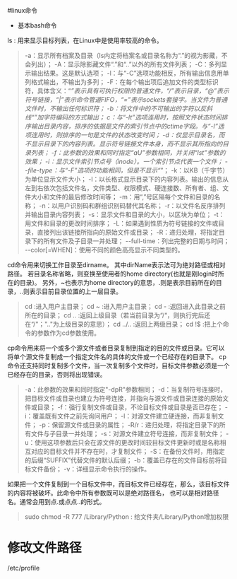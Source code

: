 #linux命令
+ 基本bash命令

ls : 用来显示目标列表，在Linux中是使用率较高的命令。
>-a：显示所有档案及目录（ls内定将档案名或目录名称为“.”的视为影藏，不会列出）；
>-A：显示除影藏文件“.”和“..”以外的所有文件列表；
>-C：多列显示输出结果。这是默认选项； 
>-l：与“-C”选项功能相反，所有输出信息用单列格式输出，不输出为多列；
>-F：在每个输出项后追加文件的类型标识符，具体含义：“*”表示具有可执行权限的普通文件，“/”表示目录，“@”表示符号链接，“|”表示命令管道FIFO，“=”表示sockets套接字。当文件为普通文件时，不输出任何标识符； 
>-b：将文件中的不可输出的字符以反斜线“”加字符编码的方式输出；
>c：与“-lt”选项连用时，按照文件状态时间排序输出目录内容，排序的依据是文件的索引节点中的ctime字段。与“-l”选项连用时，则排序的一句是文件的状态改变时间； 
>-d：仅显示目录名，而不显示目录下的内容列表。显示符号链接文件本身，而不显示其所指向的目录列表； 
>-f：此参数的效果和同时指定“aU”参数相同，并关闭“lst”参数的效果； 
>-i：显示文件索引节点号（inode）。一个索引节点代表一个文件； 
>--file-type：与“-F”选项的功能相同，但是不显示“*”； 
>-k：以KB（千字节）为单位显示文件大小；
>-l：以长格式显示目录下的内容列表。输出的信息从左到右依次包括文件名，文件类型、权限模式、硬连接数、所有者、组、文件大小和文件的最后修改时间等；
>-m：用“,”号区隔每个文件和目录的名称； 
>-n：以用户识别码和群组识别码替代其名称； 
>-r：以文件名反序排列并输出目录内容列表； 
>-s：显示文件和目录的大小，以区块为单位； 
>-t：用文件和目录的更改时间排序； 
>-L：如果遇到性质为符号链接的文件或目录，直接列出该链接所指向的原始文件或目录； 
>-R：递归处理，将指定目录下的所有文件及子目录一并处理； 
>--full-time：列出完整的日期与时间； 
>--color[=WHEN]：使用不同的颜色高亮显示不同类型的。

cd命令用来切换工作目录至dirname。
其中dirName表示法可为绝对路径或相对路径。
若目录名称省略，则变换至使用者的home directory(也就是刚login时所在的目录)。
另外，~也表示为home directory的意思，.则是表示目前所在的目录，..则表示目前目录位置的上一层目录。
>cd   :进入用户主目录； 
>cd ~ :进入用户主目录； 
>cd - :返回进入此目录之前所在的目录； 
>cd .. :返回上级目录（若当前目录为“/“，则执行完后还在“/"；".."为上级目录的意思）；
>cd ../..  :返回上两级目录； 
>cd !$  :把上个命令的参数作为cd参数使用。

cp命令用来将一个或多个源文件或者目录复制到指定的目的文件或目录。它可以将单个源文件复制成一个指定文件名的具体的文件或一个已经存在的目录下。
cp命令还支持同时复制多个文件，当一次复制多个文件时，目标文件参数必须是一个已经存在的目录，否则将出现错误。
>-a：此参数的效果和同时指定"-dpR"参数相同； 
-d：当复制符号连接时，把目标文件或目录也建立为符号连接，并指向与源文件或目录连接的原始文件或目录；
-f：强行复制文件或目录，不论目标文件或目录是否已存在； 
-i：覆盖既有文件之前先询问用户； 
-l：对源文件建立硬连接，而非复制文件； 
-p：保留源文件或目录的属性； 
-R/r：递归处理，将指定目录下的所有文件与子目录一并处理； 
-s：对源文件建立符号连接，而非复制文件； 
-u：使用这项参数后只会在源文件的更改时间较目标文件更新时或是名称相互对应的目标文件并不存在时，才复制文件； 
-S：在备份文件时，用指定的后缀“SUFFIX”代替文件的默认后缀； 
-b：覆盖已存在的文件目标前将目标文件备份； 
>-v：详细显示命令执行的操作。

如果把一个文件复制到一个目标文件中，而目标文件已经存在，那么，该目标文件的内容将被破坏。此命令中所有参数既可以是绝对路径名，
也可以是相对路径名。通常会用到点.或点点..的形式。















> sudo chmod -R 777  /Library/Python : 给文件夹/Library/Python增加权限

# 修改文件路径
/etc/profile 
